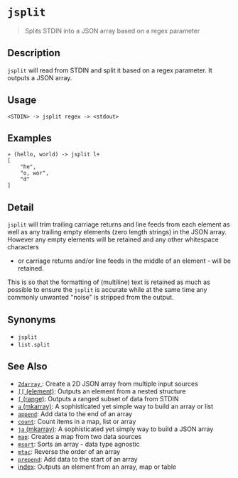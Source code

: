 # `jsplit` 

> Splits STDIN into a JSON array based on a regex parameter

## Description

`jsplit` will read from STDIN and split it based on a regex parameter. It outputs a JSON array.

## Usage

```
<STDIN> -> jsplit regex -> <stdout>
```

## Examples

```
» (hello, world) -> jsplit l+ 
[
    "he",
    "o, wor",
    "d"
]
```

## Detail

`jsplit` will trim trailing carriage returns and line feeds from each element
as well as any trailing empty elements (zero length strings) in the JSON array.
However any empty elements will be retained and any other whitespace characters
- or carriage returns and/or line feeds in the middle of an element - will be
retained.

This is so that the formatting of (multiline) text is retained as much as
possible to ensure the `jsplit` is accurate while at the same time any commonly
unwanted "noise" is stripped from the output.

## Synonyms

* `jsplit`
* `list.split`


## See Also

* [`2darray` ](../commands/2darray.md):
  Create a 2D JSON array from multiple input sources
* [`[[` (element)](../commands/element.md):
  Outputs an element from a nested structure
* [`[` (range)](../commands/range.md):
  Outputs a ranged subset of data from STDIN
* [`a` (mkarray)](../commands/a.md):
  A sophisticated yet simple way to build an array or list
* [`append`](../commands/append.md):
  Add data to the end of an array
* [`count`](../commands/count.md):
  Count items in a map, list or array
* [`ja` (mkarray)](../commands/ja.md):
  A sophisticated yet simply way to build a JSON array
* [`map`](../commands/map.md):
  Creates a map from two data sources
* [`msort`](../commands/msort.md):
  Sorts an array - data type agnostic
* [`mtac`](../commands/mtac.md):
  Reverse the order of an array
* [`prepend`](../commands/prepend.md):
  Add data to the start of an array
* [index](../commands/item-index.md):
  Outputs an element from an array, map or table
